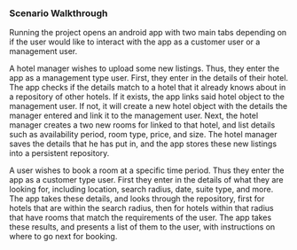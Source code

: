 ### Scenario Walkthrough
Running the project opens an android app with two main tabs depending on if the user would like to interact with the app as a customer user or a management user. 

A hotel manager wishes to upload some new listings. Thus, they enter the app as a management type user. First, they enter in the details of their hotel. The app checks if the details match to a hotel that it already knows about in a repository of other hotels. If it exists, the app links said hotel object to the management user. If not, it will create a new hotel object with the details the manager entered and link it to the management user. Next, the hotel manager creates a two new rooms for linked to that hotel, and list details such as availability period, room type, price, and size. The hotel manager saves the details that he has put in, and the app stores these new listings into a persistent repository.

A user wishes to book a room at a specific time period. Thus they enter the app as a customer type user. First they enter in the details of what they are looking for, including location, search radius, date, suite type, and more. The app takes these details, and looks through the repository, first for hotels that are within the search radius, then for hotels within that radius that have rooms that match the requirements of the user. The app takes these results, and presents a list of them to the user, with instructions on where to go next for booking. 
